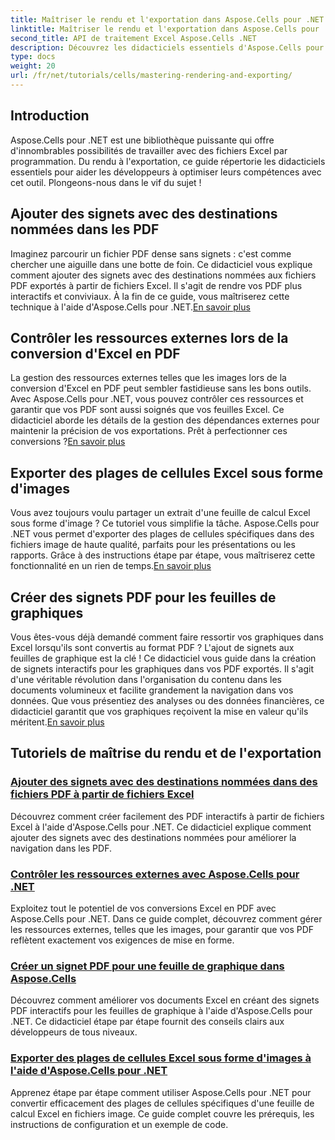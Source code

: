 ```yaml
---
title: Maîtriser le rendu et l'exportation dans Aspose.Cells pour .NET
linktitle: Maîtriser le rendu et l'exportation dans Aspose.Cells pour .NET
second_title: API de traitement Excel Aspose.Cells .NET
description: Découvrez les didacticiels essentiels d'Aspose.Cells pour .NET, apprenez le rendu, l'exportation, la gestion des ressources, l'ajout de signets et bien plus encore avec nos guides détaillés.
type: docs
weight: 20
url: /fr/net/tutorials/cells/mastering-rendering-and-exporting/
---
```

## Introduction

Aspose.Cells pour .NET est une bibliothèque puissante qui offre d'innombrables possibilités de travailler avec des fichiers Excel par programmation. Du rendu à l'exportation, ce guide répertorie les didacticiels essentiels pour aider les développeurs à optimiser leurs compétences avec cet outil. Plongeons-nous dans le vif du sujet !

## Ajouter des signets avec des destinations nommées dans les PDF  
 Imaginez parcourir un fichier PDF dense sans signets : c'est comme chercher une aiguille dans une botte de foin. Ce didacticiel vous explique comment ajouter des signets avec des destinations nommées aux fichiers PDF exportés à partir de fichiers Excel. Il s'agit de rendre vos PDF plus interactifs et conviviaux. À la fin de ce guide, vous maîtriserez cette technique à l'aide d'Aspose.Cells pour .NET.[En savoir plus](./add-bookmarks-with-named-destinations/)

## Contrôler les ressources externes lors de la conversion d'Excel en PDF  
La gestion des ressources externes telles que les images lors de la conversion d'Excel en PDF peut sembler fastidieuse sans les bons outils. Avec Aspose.Cells pour .NET, vous pouvez contrôler ces ressources et garantir que vos PDF sont aussi soignés que vos feuilles Excel. Ce didacticiel aborde les détails de la gestion des dépendances externes pour maintenir la précision de vos exportations. Prêt à perfectionner ces conversions ?[En savoir plus](./control-external-resources/)

## Exporter des plages de cellules Excel sous forme d'images  
 Vous avez toujours voulu partager un extrait d'une feuille de calcul Excel sous forme d'image ? Ce tutoriel vous simplifie la tâche. Aspose.Cells pour .NET vous permet d'exporter des plages de cellules spécifiques dans des fichiers image de haute qualité, parfaits pour les présentations ou les rapports. Grâce à des instructions étape par étape, vous maîtriserez cette fonctionnalité en un rien de temps.[En savoir plus](./export-excel-cell-ranges-as-images/)

## Créer des signets PDF pour les feuilles de graphiques
Vous êtes-vous déjà demandé comment faire ressortir vos graphiques dans Excel lorsqu'ils sont convertis au format PDF ? L'ajout de signets aux feuilles de graphique est la clé ! Ce didacticiel vous guide dans la création de signets interactifs pour les graphiques dans vos PDF exportés. Il s'agit d'une véritable révolution dans l'organisation du contenu dans les documents volumineux et facilite grandement la navigation dans vos données. Que vous présentiez des analyses ou des données financières, ce didacticiel garantit que vos graphiques reçoivent la mise en valeur qu'ils méritent.[En savoir plus](./creating-pdf-bookmark-for-chart-sheet/)

## Tutoriels de maîtrise du rendu et de l'exportation
### [Ajouter des signets avec des destinations nommées dans des fichiers PDF à partir de fichiers Excel](./add-bookmarks-with-named-destinations/)
Découvrez comment créer facilement des PDF interactifs à partir de fichiers Excel à l'aide d'Aspose.Cells pour .NET. Ce didacticiel explique comment ajouter des signets avec des destinations nommées pour améliorer la navigation dans les PDF.
### [Contrôler les ressources externes avec Aspose.Cells pour .NET](./control-external-resources/)
Exploitez tout le potentiel de vos conversions Excel en PDF avec Aspose.Cells pour .NET. Dans ce guide complet, découvrez comment gérer les ressources externes, telles que les images, pour garantir que vos PDF reflètent exactement vos exigences de mise en forme.
### [Créer un signet PDF pour une feuille de graphique dans Aspose.Cells](./creating-pdf-bookmark-for-chart-sheet/)
Découvrez comment améliorer vos documents Excel en créant des signets PDF interactifs pour les feuilles de graphique à l'aide d'Aspose.Cells pour .NET. Ce didacticiel étape par étape fournit des conseils clairs aux développeurs de tous niveaux.
### [Exporter des plages de cellules Excel sous forme d'images à l'aide d'Aspose.Cells pour .NET](./export-excel-cell-ranges-as-images/)
Apprenez étape par étape comment utiliser Aspose.Cells pour .NET pour convertir efficacement des plages de cellules spécifiques d'une feuille de calcul Excel en fichiers image. Ce guide complet couvre les prérequis, les instructions de configuration et un exemple de code.